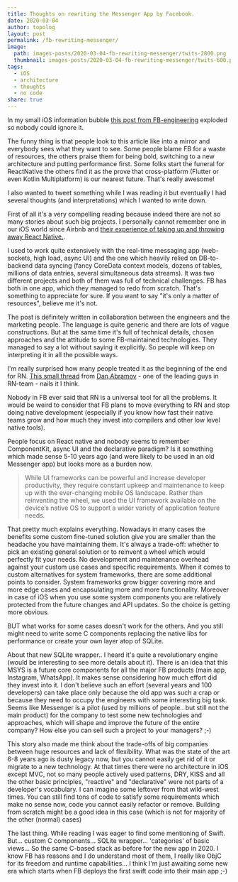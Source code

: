 ```yaml
---
title: Thoughts on rewriting the Messenger App by Facebook.
date: 2020-03-04
author: topolog
layout: post
permalink: /fb-rewriting-messenger/
image:
  path: images-posts/2020-03-04-fb-rewriting-messenger/twits-2800.png
  thumbnail: images-posts/2020-03-04-fb-rewriting-messenger/twits-600.png
tags:
  - iOS
  - architecture
  - thoughts
  - no code
share: true
---
```


In my small iOS information bubble [this post from FB-engineering](https://engineering.fb.com/data-infrastructure/messenger/) exploded so nobody could ignore it.

The funny thing is that people look to this article like into a mirror and everybody sees what they want to see. Some people blame FB for a waste of resources, the others praise them for being bold, switching to a new architecture and putting performance first. Some folks start the funeral for ReactNative the others find it as the prove that cross-platform (Flutter or even Kotlin Multiplatform) is our nearest future. That's really awesome!

I also wanted to tweet something while I was reading it but eventually I had several thoughts (and interpretations) which I wanted to write down.

First of all it's a very compelling reading because indeed there are not so many stories about such big projects. I personally cannot remember one in our iOS world since Airbnb and [their experience of taking up and throwing away React Native.](https://medium.com/airbnb-engineering/react-native-at-airbnb-f95aa460be1c).

I used to work quite extensively with the real-time messaging app (web-sockets, high load, async UI) and the one which heavily relied on DB-to-backend data syncing (fancy CoreData context models, dozens of tables, millions of data entries, several simultaneous data streams). It was two different projects and both of them was full of technical challenges. FB has both in one app, which they managed to redo from scratch. That's something to appreciate for sure. If you want to say "it's only a matter of resources", believe me it's not.

The post is definitely written in collaboration between the engineers and the marketing people. The language is quite generic and there are lots of vague constructions. But at the same time it's full of technical details, chosen approaches and the attitude to some FB-maintained technologies. They managed to say a lot without saying it explicitly. So people will keep on interpreting it in all the possible ways.

I'm really surprised how many people treated it as the beginning of the end for RN. [This small thread](https://twitter.com/dan_abramov/status/1234801507805138945) from [Dan Abramov](https://twitter.com/dan_abramov) - one of the leading guys in RN-team - nails it I think.

Nobody in FB ever said that RN is a universal tool for all the problems. It would be weird to consider that FB plans to move everything to RN and stop doing native development (especially if you know how fast their native teams grow and how much they invest into compilers and other low level native tools).

People focus on React native and nobody seems to remember ComponentKit, async UI and the declarative paradigm? Is it something which made sense 5-10 years ago (and were likely to be used in an old Messenger app) but looks more as a burden now.

> While UI frameworks can be powerful and increase developer productivity, they require constant upkeep and maintenance to keep up with the ever-changing mobile OS landscape. Rather than reinventing the wheel, we used the UI framework available on the device’s native OS to support a wider variety of application feature needs.

That pretty much explains everything. Nowadays in many cases the benefits some custom fine-tuned solution give you are smaller than the headache you have maintaining them. It's always a trade-off: whether to pick an existing general solution or to reinvent a wheel which would perfectly fit your needs. No development and maintenance overhead against your custom use cases and specific requirements. When it comes to custom alternatives for system frameworks, there are some additional points to consider. System frameworks grow bigger covering more and more edge cases and encapsulating more and more functionality. Moreover in case of iOS when you use some system components you are relatively protected from the future changes and API updates. So the choice is getting more obvious.

BUT what works for some cases doesn't work for the others. And you still might need to write some C components replacing the native libs for performance or create your own layer atop of SQLite.

About that new SQLite wrapper.. I heard it's quite a revolutionary engine (would be interesting to see more details about it). There is an idea that this MSYS is a future core components for all the major FB products (main app, Instagram, WhatsApp). It makes sense considering how much effort did they invest into it. I don't believe such an effort (several years and 100 developers) can take place only because the old app was such a crap or because they need to occupy the engineers with some interesting big task. Seems like Messenger is a pilot (used by millions of people.. but still not the main product) for the company to test some new technologies and approaches, which will shape and improve the future of the entire company? How else you can sell such a project to your managers? ;-)

This story also made me think about the trade-offs of big companies between huge resources and lack of flexibility. What was the state of the art 6-8 years ago is dusty legacy now, but you cannot easily get rid of it or migrate to a new technology. At that times there were no architecture in iOS except MVC, not so many people actively used patterns, DRY, KISS and all the other basic principles, "reactive" and "declarative" were not parts of a developer's vocabulary. I can imagine some leftover from that wild-west times. You can still find tons of code to satisfy some requirements which make no sense now, code you cannot easily refactor or remove. Building from scratch might be a good idea in this case (which is not for majority of the other (normal) cases)

The last thing. While reading I was eager to find some mentioning of Swift. But... custom C components... SQLite wrapper... 'categories' of basic views... So the same C-based stack as before for the new app in 2020. I know FB has reasons and I do understand most of them, I really like ObjC for its freedom and runtime capabilities... I think I'm just awaiting some new era which starts when FB deploys the first swift code into their main app ;-)
